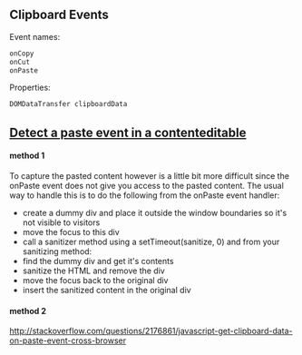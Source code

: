 ## Clipboard Events

Event names:
```js
onCopy
onCut
onPaste
```

Properties:
```js
DOMDataTransfer clipboardData
```

## [Detect a paste event in a contenteditable](http://stackoverflow.com/questions/8190770/detect-a-paste-event-in-a-contenteditable)

#### method 1
To capture the pasted content however is a little bit more difficult since the onPaste event does not give you access to the pasted content. The usual way to handle this is to do the following from the onPaste event handler:
- create a dummy div and place it outside the window boundaries so it's not visible to visitors
- move the focus to this div
- call a sanitizer method using a setTimeout(sanitize, 0)
and from your sanitizing method:
- find the dummy div and get it's contents
- sanitize the HTML and remove the div
- move the focus back to the original div
- insert the sanitized content in the original div

#### method 2
http://stackoverflow.com/questions/2176861/javascript-get-clipboard-data-on-paste-event-cross-browser

